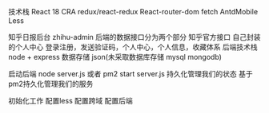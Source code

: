 技术栈
React 18 CRA redux/react-redux
React-router-dom fetch  AntdMobile Less

知乎日报后台
zhihu-admin
后端的数据接口分为两个部分
  知乎官方接口
  自己封装的个人中心 登录注册，发送验证码，个人中心，个人信息，收藏体系
后端技术栈
  node + express
  数据存储 json(未采取数据库存储 mysql mongodb) 

  启动后端
  node server.js
  或者
  pm2 start server.js 持久化管理我们的状态   基于pm2持久化管理我们的服务

初始化工作 配置less 配置跨域 配置后端
